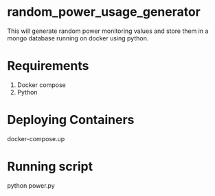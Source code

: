 # random_power_usage_generator
This will generate random power monitoring values and store them in a mongo database running on docker using python.

# Requirements
1. Docker compose
2. Python

# Deploying Containers
docker-compose.up

# Running script
python power.py
